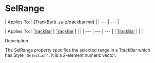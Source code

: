 




<h1 class="heading"><span class="name">SelRange</span></h1>
| Applies To: | [TrackBar](../a-z/trackbar.md) |
| --- | ---  |

| Applies To: | [TrackBar](../a-z/trackbar.md) | [TrackBar](../a-z/trackbar.md) |  |  |
| --- | --- | ---  |
| [TrackBar](../a-z/trackbar.md) |  |  |


Description


The SelRange property specifies the selected range in a TrackBar which has Style `'Selection'`. It is a 2-element numeric vector.



